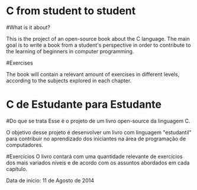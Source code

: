 C from student to student 
========================

#What is it about?

This is the project of an open-source book about the C language. The main goal is to write a book from a student's perspective in order to contribute to the learning of beginners in computer programming. 

#Exercises 

The book will contain a relevant amount of exercises in different levels, according to the subjects explored in each chapter.

C de Estudante para Estudante
================

#Do que se trata
Esse é o projeto de um livro open-source da linguagem C. 

O objetivo desse projeto é desenvolver um livro com linguagem "estudantil" para contribuir no aprendizado dos iniciantes na área de programação de computadores.

#Exercícios
O livro contará com uma quantidade relevante de exercícios dos mais variados níveis e de acordo com os assuntos abordados em cada capítulo. 

Data de início: 11 de Agosto de 2014
